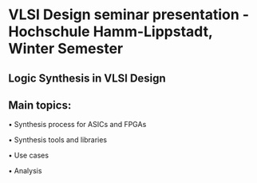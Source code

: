 # VLSI Design seminar presentation - Hochschule Hamm-Lippstadt, Winter Semester

## Logic Synthesis in VLSI Design
## Main topics:
• Synthesis process for ASICs and FPGAs

• Synthesis tools and libraries

• Use cases

• Analysis

